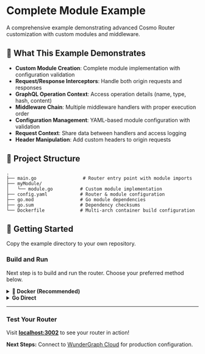 # Complete Module Example

A comprehensive example demonstrating advanced Cosmo Router customization with custom modules and middleware.

## 🔧 What This Example Demonstrates

- **Custom Module Creation**: Complete module implementation with configuration validation
- **Request/Response Interceptors**: Handle both origin requests and responses
- **GraphQL Operation Context**: Access operation details (name, type, hash, content)
- **Middleware Chain**: Multiple middleware handlers with proper execution order
- **Configuration Management**: YAML-based module configuration with validation
- **Request Context**: Share data between handlers and access logging
- **Header Manipulation**: Add custom headers to origin requests

## 📁 Project Structure

```
.
├── main.go                 # Router entry point with module imports
├── myModule/
│   └── module.go          # Custom module implementation
├── config.yaml            # Router & module configuration
├── go.mod                 # Go module dependencies
├── go.sum                 # Dependency checksums
└── Dockerfile             # Multi-arch container build configuration
```

## 🚀 Getting Started

Copy the example directory to your own repository.

### Build and Run

Next step is to build and run the router. Choose your preferred method below.

<details>
<summary><strong>🐳 Docker (Recommended)</strong></summary>

<br/>

**Build the image:**

```bash
docker build -t myrouter:latest .
```

**Run the router:**

```bash
docker run --name myrouter --rm -p 3002:3002 \
  -e DEV_MODE=true \
  -e DEMO_MODE=true \
  -e LISTEN_ADDR=0.0.0.0:3002 \
  myrouter:latest
```

> 💡 **Multi-arch builds:** The Dockerfile supports multiple architectures. For custom builds, set `TARGETOS` and `TARGETARCH` (e.g., `darwin/arm64` for Mac M1).

</details>

<details>
<summary><strong>Go Direct</strong></summary>

<br/>

**Requirements:** Go 1.24+

**Install & Run:**

```bash
go mod download
DEV_MODE=true DEMO_MODE=true LISTEN_ADDR=0.0.0.0:3002 go run main.go
```

</details>

---

### Test Your Router

Visit **[localhost:3002](http://localhost:3002)** to see your router in action!

**Next Steps:** Connect to [WunderGraph Cloud](https://cosmo-docs.wundergraph.com/getting-started/cosmo-cloud-onboarding) for production configuration.
